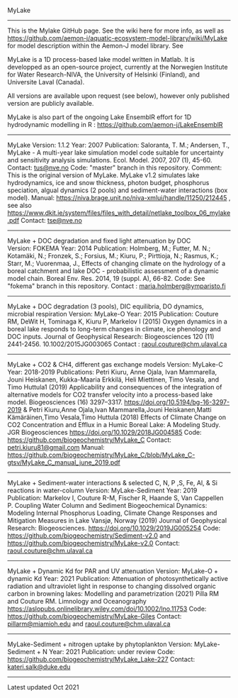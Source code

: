 MyLake
***
This is the Mylake GitHub page. See the wiki here for more info, as well as https://github.com/aemon-j/aquatic-ecosystem-model-library/wiki/MyLake for model description within the Aemon-J model library. See 

MyLake is a 1D process-based lake model written in Matlab. It is developped as an open-source project, currently at the Norwegien Institute for Water Research-NIVA, the University of Helsinki (Finland), and Universite Laval (Canada). 

All versions are available upon request (see below), however only published version are publicly available. 

MyLake is also part of the ongoing Lake EnsemblR effort for 1D hydrodynamic modelling in R : https://github.com/aemon-j/LakeEnsemblR

***
MyLake
Version: 1.1.2
Year: 2007
Publication: Saloranta, T. M.; Andersen, T., MyLake - A multi-year lake simulation model code suitable for uncertainty and sensitivity analysis simulations. Ecol. Model. 2007, 207 (1), 45-60. Contact: tus@nve.no
Code: "master" branch in this repository. 
Comment: This is the original version of MyLake. MyLake v1.2 simulates lake hydrodynamics, ice and snow thickness, photon budget, phosphorus speciation, algual dynamics (2 pools) and sediment-water interactions (box model). 
Manual: https://niva.brage.unit.no/niva-xmlui/handle/11250/212445 , see also https://www.dkit.ie/system/files/files_with_detail/netlake_toolbox_06_mylake.pdf
Contact: tse@nve.no

***
MyLake + DOC degradation and fixed light attenuation by DOC  
Version: FOKEMA 
Year: 2014
Publication: Holmberg, M.; Futter, M. N.; Kotamäki, N.; Fronzek, S.; Forsius, M.; Kiuru, P.; Pirttioja, N.; Rasmus, K.; Starr, M.; Vuorenmaa, J., Effects of changing climate on the hydrology of a boreal catchment and lake DOC - probabilistic assessment of a dynamic model chain. Boreal Env. Res. 2014, 19 (suppl. A), 66-82. 
Code: See "fokema" branch in this repository. 
Contact : maria.holmberg@ymparisto.fi

****
MyLake + DOC degradation (3 pools), DIC equilibria, DO dynamics, microbial respiration
Version: MyLake-O
Year: 2015
Publication:  Couture RM, DeWit H, Tominaga K, Kiuru P, Markelov I (2015) Oxygen dynamics in a boreal lake responds to long-term changes in climate, ice phenology and DOC inputs. Journal of Geophysical Research: Biogeosciences 120 (11) 2441-2456.  10.1002/2015JG003065
Contact : raoul.couture@chm.ulaval.ca

*** 
MyLake + CO2 & CH4, different gas exchange models
Version: MyLake-C
Year: 2018-2019
Publications: Petri Kiuru, Anne Ojala, Ivan Mammarella, Jouni Heiskanen, Kukka-Maaria Erkkilä, Heli Miettinen, Timo Vesala, and Timo Huttula1 (2019) Applicability and consequences of the integration of alternative models for CO2 transfer velocity into a process-based lake model. Biogeosciences (16) 3297–3317. https://doi.org/10.5194/bg-16-3297-2019 & Petri Kiuru,Anne Ojala,Ivan Mammarella,Jouni Heiskanen,Matti Kämäräinen,Timo Vesala,Timo Huttula (2018) Effects of Climate Change on CO2 Concentration and Efflux in a Humic Boreal Lake: A Modeling Study. JGR Biogeosciences https://doi.org/10.1029/2018JG004585 
Code: https://github.com/biogeochemistry/MyLake_C
Contact: petri.kiuru81@gmail.com
Manual: https://github.com/biogeochemistry/MyLake_C/blob/MyLake_C-gtsv/MyLake_C_manual_june_2019.pdf

***
MyLake + Sediment-water interactions & selected C, N, P ,S, Fe, Al, & Si reactions in water-column
Version: MyLake-Sediment
Year: 2019
Publication:  Markelov I, Couture R-M,  Fischer R, Haande S, Van Cappellen P. Coupling Water Column and Sediment Biogeochemical Dynamics: Modeling Internal Phosphorus Loading, Climate Change Responses and Mitigation Measures in Lake Vansjø, Norway (2019) Journal of Geophysical Research: Biogeosciences. https://doi.org/10.1029/2019JG005254
Code: https://github.com/biogeochemistry/Sediment-v2.0 and https://github.com/biogeochemistry/MyLake-v2.0
Contact: raoul.couture@chm.ulaval.ca

***
MyLake + Dynamic Kd for PAR and UV attenuation
Version: MyLake-O + dynamic Kd
Year: 2021
Publication: Attenuation of photosynthetically active radiation and ultraviolet light in response to changing dissolved organic carbon in browning lakes:  Modelling and parametrization (2021) Pilla RM and Couture RM. Limnology and Oceanography https://aslopubs.onlinelibrary.wiley.com/doi/10.1002/lno.11753
Code: https://github.com/biogeochemistry/MyLake-Giles
Contact: pillarm@miamioh.edu and raoul.couture@chm.ulaval.ca

***
MyLake-Sediment + nitrogen uptake by phytoplankton
Version: MyLake-Sediment + N
Year: 2021
Publication: under review
Code: https://github.com/biogeochemistry/MyLake_Lake-227
Contact: kateri.salk@duke.edu

***

Latest updated Oct 2021

